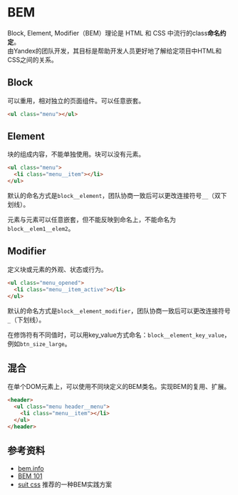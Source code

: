 # BEM
Block, Element, Modifier（BEM）理论是 HTML 和 CSS 中流行的class**命名约定**。  
由Yandex的团队开发，其目标是帮助开发人员更好地了解给定项目中HTML和CSS之间的关系。

## Block

可以重用，相对独立的页面组件。可以任意嵌套。

```html
<ul class="menu"></ul>
```

## Element

块的组成内容，不能单独使用。块可以没有元素。
```html
<ul class="menu">
  <li class="menu__item"></li>
</ul>
```
默认的命名方式是`block__element`，团队协商一致后可以更改连接符号`__`（双下划线）。

元素与元素可以任意嵌套，但不能反映到命名上，不能命名为`block__elem1__elem2`。

## Modifier

定义块或元素的外观、状态或行为。
```html
<ul class="menu_opened">
  <li class="menu__item_active"></li>
</ul>
```
默认的命名方式是`block__element_modifier`，团队协商一致后可以更改连接符号`_`（下划线）。

在修饰符有不同值时，可以用key_value方式命名：`block__element_key_value`，例如`btn_size_large`。

## 混合

在单个DOM元素上，可以使用不同块定义的BEM类名。实现BEM的复用、扩展。

```html
<header>
  <ul class="menu header__menu">
    <li class="menu__item"></li>
  </ul>
</header>
```

## 参考资料
- [bem.info](https://en.bem.info/methodology/quick-start/)
- [BEM 101](https://css-tricks.com/bem-101/)
- [suit css](https://github.com/suitcss/suit/blob/master/doc/naming-conventions.md) 推荐的一种BEM实践方案

